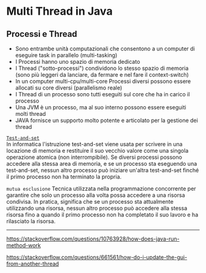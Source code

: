 # Multi Thread in Java
## Processi e Thread
- Sono entrambe unità computazionali che consentono a un computer di eseguire task in parallelo (multi-tasking)
- I Processi hanno uno spazio di memoria dedicato
- I Thread ("sotto-processi") condividono lo stesso spazio di memoria (sono più leggeri da lanciare, da fermare e nel fare il context-switch)
- In un computer multi-cpu/multi-core Processi diversi possono essere allocati su core diversi (parallelismo reale)
- I Thread di un processo sono tutti eseguiti sul core che ha in carico il processo
- Una JVM è un processo, ma al suo interno possono essere eseguiti molti thread 
- JAVA fornisce un supporto molto potente e articolato per la gestione dei thread   

[`Test-and-set`](https://it.wikipedia.org/wiki/Test-and-set)  
In informatica l'istruzione test-and-set viene usata per scrivere in una locazione di memoria e restituire il suo vecchio valore come una singola operazione atomica (non interrompibile). Se diversi processi possono accedere alla stessa area di memoria, e se un processo sta eseguendo una test-and-set, nessun altro processo può iniziare un'altra test-and-set finché il primo processo non ha terminato la propria.

`mutua esclusione`
Tecnica utilizzata nella programmazione concorrente per garantire che solo un processo alla volta possa accedere a una risorsa condivisa. In pratica, significa che se un processo sta attualmente utilizzando una risorsa, nessun altro processo può accedere alla stessa risorsa fino a quando il primo processo non ha completato il suo lavoro e ha rilasciato la risorsa.

---
https://stackoverflow.com/questions/10763928/how-does-java-run-method-work

https://stackoverflow.com/questions/661561/how-do-i-update-the-gui-from-another-thread